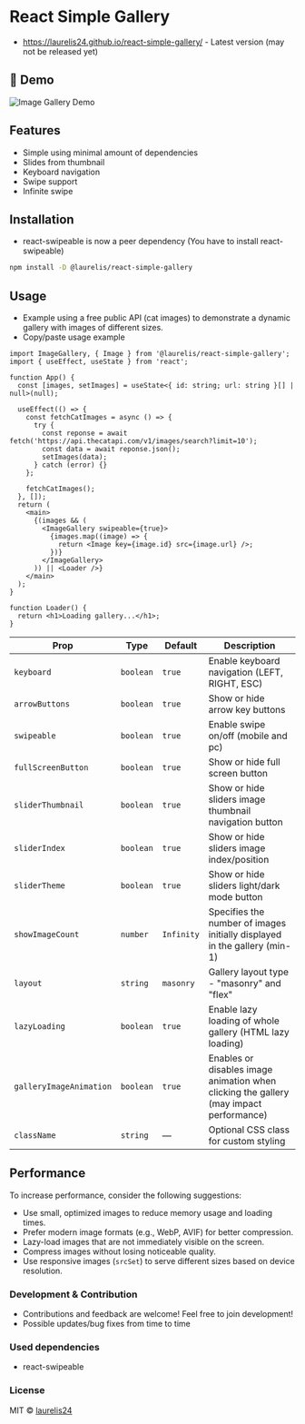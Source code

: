 # React Simple Gallery

- https://laurelis24.github.io/react-simple-gallery/ - Latest version (may not be released yet)

## 📸 Demo

![Image Gallery Demo](https://raw.githubusercontent.com/laurelis24/simple-react-gallery/refs/heads/main/screenshots/gallery.gif)

## Features

- Simple using minimal amount of dependencies
- Slides from thumbnail
- Keyboard navigation
- Swipe support
- Infinite swipe

## Installation

- react-swipeable is now a peer dependency (You have to install react-swipeable)

```bash
npm install -D @laurelis/react-simple-gallery
```

## Usage

- Example using a free public API (cat images) to demonstrate a dynamic gallery with images of different sizes.
- Copy/paste usage example

```tsx
import ImageGallery, { Image } from '@laurelis/react-simple-gallery';
import { useEffect, useState } from 'react';

function App() {
  const [images, setImages] = useState<{ id: string; url: string }[] | null>(null);

  useEffect(() => {
    const fetchCatImages = async () => {
      try {
        const reponse = await fetch('https://api.thecatapi.com/v1/images/search?limit=10');
        const data = await reponse.json();
        setImages(data);
      } catch (error) {}
    };

    fetchCatImages();
  }, []);
  return (
    <main>
      {(images && (
        <ImageGallery swipeable={true}>
          {images.map((image) => {
            return <Image key={image.id} src={image.url} />;
          })}
        </ImageGallery>
      )) || <Loader />}
    </main>
  );
}

function Loader() {
  return <h1>Loading gallery...</h1>;
}
```

| Prop                    | Type      | Default    | Description                                                                            |
| ----------------------- | --------- | ---------- | -------------------------------------------------------------------------------------- |
| `keyboard`              | `boolean` | `true`     | Enable keyboard navigation (LEFT, RIGHT, ESC)                                          |
| `arrowButtons`          | `boolean` | `true`     | Show or hide arrow key buttons                                                         |
| `swipeable`             | `boolean` | `true`     | Enable swipe on/off (mobile and pc)                                                    |
| `fullScreenButton`      | `boolean` | `true`     | Show or hide full screen button                                                        |
| `sliderThumbnail`       | `boolean` | `true`     | Show or hide sliders image thumbnail navigation button                                 |
| `sliderIndex`           | `boolean` | `true`     | Show or hide sliders image index/position                                              |
| `sliderTheme`           | `boolean` | `true`     | Show or hide sliders light/dark mode button                                            |
| `showImageCount`        | `number`  | `Infinity` | Specifies the number of images initially displayed in the gallery (min-1)              |
| `layout`                | `string`  | `masonry`  | Gallery layout type - "masonry" and "flex"                                             |
| `lazyLoading`           | `boolean` | `true`     | Enable lazy loading of whole gallery (HTML lazy loading)                               |
| `galleryImageAnimation` | `boolean` | `true`     | Enables or disables image animation when clicking the gallery (may impact performance) |
| `className`             | `string`  | —          | Optional CSS class for custom styling                                                  |

## Performance

To increase performance, consider the following suggestions:

- Use small, optimized images to reduce memory usage and loading times.
- Prefer modern image formats (e.g., WebP, AVIF) for better compression.
- Lazy-load images that are not immediately visible on the screen.
- Compress images without losing noticeable quality.
- Use responsive images (`srcSet`) to serve different sizes based on device resolution.

### Development & Contribution

- Contributions and feedback are welcome! Feel free to join development!
- Possible updates/bug fixes from time to time

### Used dependencies

- react-swipeable

### License

MIT © [laurelis24](https://github.com/laurelis24)
